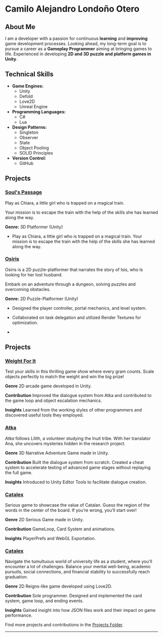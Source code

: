 # Camilo Alejandro Londoño Otero  

## About Me  
I am a developer with a passion for continuous **learning** and **improving** game development processes. Looking ahead, my long-term goal is to pursue a career as a **Gameplay Programmer** aiming at bringing games to life.
Experienced in developing **2D and 3D puzzle and platform games in Unity**.

## Technical Skills  
- **Game Engines:**
    - Unity
    - Defold
    - Love2D
    - Unreal Engine  
- **Programming Languages:**
    - C#
    - Lua  
- **Design Patterns:**
    - Singleton
    - Observer
    - State
    - Object Pooling
    - SOLID Principles
- **Version Control:**
    - GitHub

## Projects  

### [Soul's Passage](Projects/SoulsPassage/README.md)  
Play as Chiara, a little girl who is trapped on a magical train.

Your mission is to escape the train with the help of the skills she has learned along the way.

**Genre:** 3D Platformer (Unity)  
- Play as Chiara, a little girl who is trapped on a magical train. Your mission is to escape the train with the help of the skills she has learned along the way.

### [Osiris](Projects/Osiris/README.md)  
Osiris is a 2D puzzle-platformer that narrates the story of Isis, who Is looking for her lost husband.

Embark on an adventure through a dungeon, solving puzzles and overcoming obstacles.

**Genre:** 2D Puzzle-Platformer (Unity)  
 - Designed the player controller, portal mechanics, and level system.  
- Collaborated on task delegation and utilized Render Textures for optimization.

- 

## Projects  

### [Weight For It](Projects/Atka/README.md)  
Test your skills in this thrilling game show where every gram counts.
Scale objects perfectly to match the weight and win the big prize!

**Genre**
2D arcade game developed in Unity.

**Contribution**
Improved the dialogue system from Atka and contributed to the game loop and object escalation mechanics.

**Insights**
Learned from the working styles of other programmers and discovered useful tools they employed.

### [Atka](Projects/Atka/README.md)  
_Atka_ follows Lilith, a volunteer studying the Inuit tribe.
With her translator Ana, she uncovers mysteries hidden in the research project.

**Genre**
3D Narrative Adventure Game made in Unity.

**Contribution**
Built the dialogue system from scratch. Created a cheat system to accelerate testing of advanced game stages without replaying the full game.

**Insights**
Introduced to Unity Editor Tools to facilitate dialogue creation.

### [Catalex](Projects/Atka/README.md)  
Serious game to showcase the value of Catalan. Guess the region of the words in the center of the board. If you’re wrong, you’ll start over!
 
**Genre**
2D Serious Game made in Unity.

**Contribution**
GameLoop, Card System and animations.

**Insights**
PlayerPrefs and WebGL Exportation.

### [Catalex](Projects/Atka/README.md)  
Navigate the tumultuous world of university life as a student, where you'll encounter a lot of challenges. Balance your mental well-being, academic pursuits, social connections, and financial stability to successfully reach graduation.

**Genre**
2D Reigns-like game developed using Love2D.

**Contribution**
Sole programmer. Designed and implemented the card system, game loop, and ending events.

**Insights**
Gained insight into how JSON files work and their impact on game performance.

Find more projects and contributions in the [Projects Folder](Projects/).  

****
